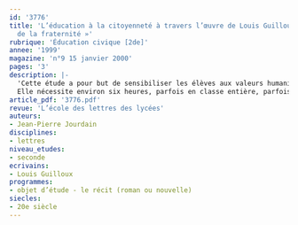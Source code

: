 ```yaml
---
id: '3776'
title: 'L’éducation à la citoyenneté à travers l’œuvre de Louis Guilloux, un « écrivain
  de la fraternité »'
rubrique: 'Éducation civique [2de]'
annee: '1999'
magazine: 'n°9 15 janvier 2000'
pages: '3'
description: |-
  'Cette étude a pour but de sensibiliser les élèves aux valeurs humanistes transmises par les écrits de Louis Guilloux en leur faisant procéder à des recherches sur l’écrivain au CDI…
  Elle nécessite environ six heures, parfois en classe entière, parfois en demi-classe, sans compter les recherches personnelles.'
article_pdf: '3776.pdf'
revue: 'L’école des lettres des lycées'
auteurs:
- Jean-Pierre Jourdain
disciplines:
- lettres
niveau_etudes:
- seconde
ecrivains:
- Louis Guilloux
programmes:
- objet d’étude - le récit (roman ou nouvelle)
siecles:
- 20e siècle
---
```

